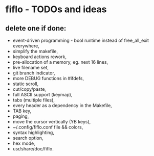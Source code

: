 # fiflo - TODOs and ideas
## delete one if done:
- event-driven programming - bool runtime instead of free_all_exit everywhere,
- simplify the makefile,
- keyboard actions rework,
- pre-allocation of a memory, eg. next 16 lines,
- live filename set,
- git branch indicator,
- more DEBUG functions in #ifdefs,
- static scroll,
- cut/copy/paste,
- full ASCII support (keymap),
- tabs (multiple files),
- every header as a dependency in the Makefile,
- TAB key,
- paging,
- move the cursor vertically (YB keys),
- ~/.config/fiflo.conf file && colors,
- syntax highlighting,
- search option,
- hex mode,
- usr/share/doc/fiflo.

